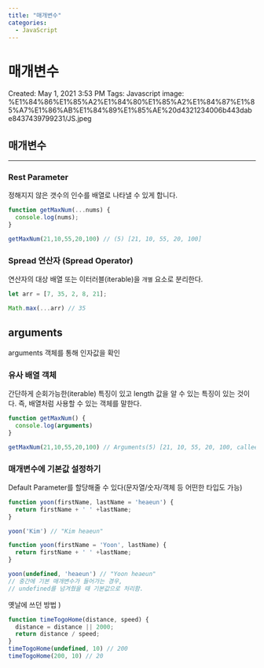 ```yaml
---
title: "매개변수"
categories:
  - JavaScript
---
```


# 매개변수

Created: May 1, 2021 3:53 PM
Tags: Javascript
image: %E1%84%86%E1%85%A2%E1%84%80%E1%85%A2%E1%84%87%E1%85%A7%E1%86%AB%E1%84%89%E1%85%AE%20d4321234006b443dabe8437439799231/JS.jpeg

## 매개변수

---

### Rest Parameter

정해지지 않은 갯수의 인수를 배열로 나타낼 수 있게 합니다.

```jsx
function getMaxNum(...nums) {
  console.log(nums);
}

getMaxNum(21,10,55,20,100) // (5) [21, 10, 55, 20, 100]

```

### Spread 연산자 (Spread Operator)

연산자의 대상 배열 또는 이터러블(iterable)을 `개별` 요소로 분리한다.

```jsx
let arr = [7, 35, 2, 8, 21];

Math.max(...arr) // 35
```

## arguments

arguments 객체를 통해 인자값을 확인

### 유사 배열 객체

간단하게 순회가능한(iterable) 특징이 있고 length 값을 알 수 있는 특징이 있는 것이다. 즉, 배열처럼 사용할 수 있는 객체를 말한다.

```jsx
function getMaxNum() {
  console.log(arguments)
}

getMaxNum(21,10,55,20,100) // Arguments(5) [21, 10, 55, 20, 100, callee: ƒ, Symbol  (Symbol.iterator)  : ƒ]
```

### 매개변수에 기본값 설정하기

Default Parameter를 할당해줄 수 있다(문자열/숫자/객체 등 어떤한 타입도 가능)

```jsx
function yoon(firstName, lastName = 'heaeun') {
  return firstName + ' ' +lastName;
}

yoon('Kim') // "Kim heaeun"

```

```jsx
function yoon(firstName = 'Yoon', lastName) {
  return firstName + ' ' +lastName;
}

yoon(undefined, 'heaeun') // "Yoon heaeun"
// 중간에 기본 매개변수가 들어가는 경우,
// undefined를 넘겨줬을 때 기본값으로 처리함.
```

옛날에 쓰던 방법 ) 

```jsx
function timeTogoHome(distance, speed) {
  distance = distance || 2000;
  return distance / speed;
}
timeTogoHome(undefined, 10) // 200
timeTogoHome(200, 10) // 20
```
